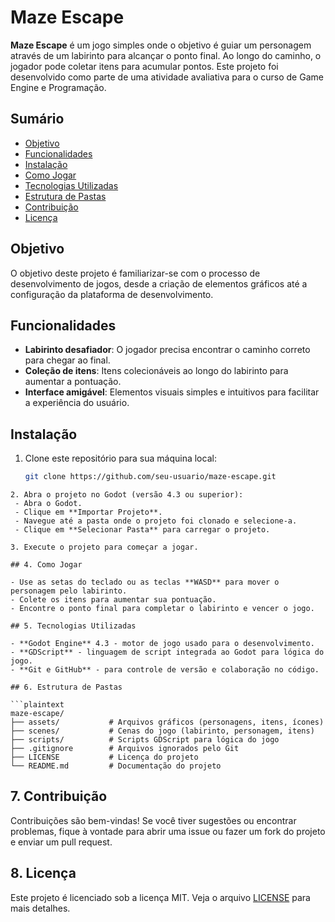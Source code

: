 # Maze Escape

**Maze Escape** é um jogo simples onde o objetivo é guiar um personagem através de um labirinto para alcançar o ponto final. Ao longo do caminho, o jogador pode coletar itens para acumular pontos. Este projeto foi desenvolvido como parte de uma atividade avaliativa para o curso de Game Engine e Programação.

## Sumário

- [Objetivo](#objetivo)
- [Funcionalidades](#funcionalidades)
- [Instalação](#instalação)
- [Como Jogar](#como-jogar)
- [Tecnologias Utilizadas](#tecnologias-utilizadas)
- [Estrutura de Pastas](#estrutura-de-pastas)
- [Contribuição](#contribuição)
- [Licença](#licença)

## Objetivo

O objetivo deste projeto é familiarizar-se com o processo de desenvolvimento de jogos, desde a criação de elementos gráficos até a configuração da plataforma de desenvolvimento.

## Funcionalidades

- **Labirinto desafiador**: O jogador precisa encontrar o caminho correto para chegar ao final.
- **Coleção de itens**: Itens colecionáveis ao longo do labirinto para aumentar a pontuação.
- **Interface amigável**: Elementos visuais simples e intuitivos para facilitar a experiência do usuário.

## Instalação

1. Clone este repositório para sua máquina local:
   ```bash
   git clone https://github.com/seu-usuario/maze-escape.git
   ```

````
2. Abra o projeto no Godot (versão 4.3 ou superior):
 - Abra o Godot.
 - Clique em **Importar Projeto**.
 - Navegue até a pasta onde o projeto foi clonado e selecione-a.
 - Clique em **Selecionar Pasta** para carregar o projeto.

3. Execute o projeto para começar a jogar.

## 4. Como Jogar

- Use as setas do teclado ou as teclas **WASD** para mover o personagem pelo labirinto.
- Colete os itens para aumentar sua pontuação.
- Encontre o ponto final para completar o labirinto e vencer o jogo.

## 5. Tecnologias Utilizadas

- **Godot Engine** 4.3 - motor de jogo usado para o desenvolvimento.
- **GDScript** - linguagem de script integrada ao Godot para lógica do jogo.
- **Git e GitHub** - para controle de versão e colaboração no código.

## 6. Estrutura de Pastas

```plaintext
maze-escape/
├── assets/           # Arquivos gráficos (personagens, itens, ícones)
├── scenes/           # Cenas do jogo (labirinto, personagem, itens)
├── scripts/          # Scripts GDScript para lógica do jogo
├── .gitignore        # Arquivos ignorados pelo Git
├── LICENSE           # Licença do projeto
└── README.md         # Documentação do projeto
````

## 7. Contribuição

Contribuições são bem-vindas! Se você tiver sugestões ou encontrar problemas, fique à vontade para abrir uma issue ou fazer um fork do projeto e enviar um pull request.

## 8. Licença

Este projeto é licenciado sob a licença MIT. Veja o arquivo [LICENSE](./LICENSE) para mais detalhes.
